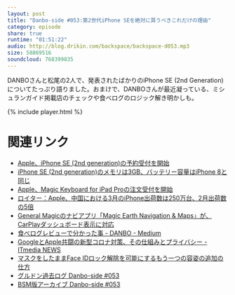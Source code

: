 ```yaml
---
layout: post
title: "Danbo-side #053:第2世代iPhone SEを絶対に買うべきこれだけの理由"
category: episode
share: true
runtime: "01:51:22"
audio: http://blog.drikin.com/backspace/backspace-d053.mp3
size: 58869516
soundcloud: 768399835
---
```


DANBOさんと松尾の2人で、発表されたばかりのiPhone SE (2nd Generation) についてたっぷり語りました。おまけで、DANBOさんが最近凝っている、ミシュランガイド掲載店のチェックや食べログのロジック解き明かしも。

{% include player.html %}

# 関連リンク
* [Apple、iPhone SE (2nd generation)の予約受付を開始](http://www.macotakara.jp/blog/iphone/entry-39665.html)
* [iPhone SE (2nd generation)のメモリは3GB、バッテリー容量はiPhone 8と同じ](http://www.macotakara.jp/blog/iphone/entry-39657.html)
* [Apple、Magic Keyboard for iPad Proの注文受付を開始](http://www.macotakara.jp/blog/category-51/entry-39648.html)
* [ロイター：Apple、中国における3月のiPhone出荷数は250万台、2月出荷数の5倍](http://www.macotakara.jp/blog/iphone/entry-39641.html)
* [General Magicのナビアプリ「Magic Earth Navigation & Maps」が、CarPlayダッシュボード表示に対応](http://www.macotakara.jp/blog/iphone_app_store/entry-39642.html)
* [食べログレビューで分かった事 - DANBO - Medium](https://medium.com/@iDANBO/%E9%A3%9F%E3%81%B9%E3%83%AD%E3%82%B0%E3%83%AC%E3%83%93%E3%83%A5%E3%83%BC%E3%81%A7%E5%88%86%E3%81%8B%E3%81%A3%E3%81%9F%E4%BA%8B-7768e2a4c9f4)
* [GoogleとApple共闘の新型コロナ対策、その仕組みとプライバシー - ITmedia NEWS](https://www.itmedia.co.jp/news/articles/2004/11/news018.html)
* [マスクをしたままFace IDロック解除を可能にするもう一つの容姿の追加の仕方](http://www.macotakara.jp/blog/news/entry-39629.html)
* [グルドン過去ログ Danbo-side #053](https://rbtnn.github.io/mstdn-picker/?instance=mstdn.guru&since_id=104003800813945800&max_id=104004254579647122)
* [BSM版アーカイブ Danbo-side #053](https://note.com/backspacefm/n/n23a16567f19b)

